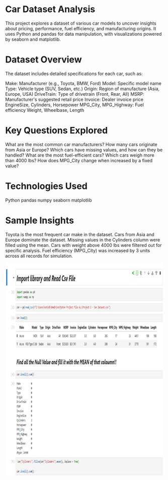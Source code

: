 # Car Dataset Analysis
This project explores a dataset of various car models to uncover insights about pricing, performance, fuel efficiency, and manufacturing origins. It uses Python and pandas for data manipulation, with visualizations powered by seaborn and matplotlib.

# Dataset Overview
The dataset includes detailed specifications for each car, such as:

Make: Manufacturer (e.g., Toyota, BMW, Ford)
Model: Specific model name
Type: Vehicle type (SUV, Sedan, etc.)
Origin: Region of manufacture (Asia, Europe, USA)
DriveTrain: Type of drivetrain (Front, Rear, All)
MSRP: Manufacturer's suggested retail price
Invoice: Dealer invoice price
EngineSize, Cylinders, Horsepower
MPG_City, MPG_Highway: Fuel efficiency
Weight, Wheelbase, Length

# Key Questions Explored
What are the most common car manufacturers?
How many cars originate from Asia or Europe?
Which cars have missing values, and how can they be handled?
What are the most fuel-efficient cars?
Which cars weigh more than 4000 lbs?
How does MPG_City change when increased by a fixed value?

# Technologies Used
Python 
pandas
numpy
seaborn
matplotlib

# Sample Insights
Toyota is the most frequent car make in the dataset.
Cars from Asia and Europe dominate the dataset.
Missing values in the Cylinders column were filled using the mean.
Cars with weight above 4000 lbs were filtered out for specific analysis.
Fuel efficiency (MPG_City) was increased by 3 units across all records for simulation.

<img width="1314" height="674" alt="Complete Project SC" src= https://github.com/Ashishhhh2/Data-Analyst-Car-Dataset/blob/main/Car%20Dataset.png/>
